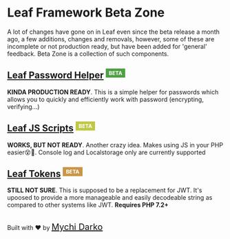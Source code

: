 # Leaf Framework Beta Zone

A lot of changes have gone on in Leaf even since the beta release a month ago, a few additions, changes and removals, however, some of these are incomplete or not production ready, but have been added for 'general' feedback. Beta Zone is a collection of such components.

## [Leaf Password Helper](leaf/v/2.4-beta/beta-zone/password) <sup><span style="background: rgb(80, 160, 70); color: white; padding: 3px 7px; font-size: 12px;">BETA</span></sup>

**KINDA PRODUCTION READY**. This is a simple helper for passwords which allows you to quickly and efficiently work with password (encrypting, verifying...)

## [Leaf JS Scripts](leaf/v/2.4-beta/beta-zone/scripts) <sup><span style="background: rgb(191, 200, 70); color: white; padding: 3px 7px; font-size: 12px;">BETA</span></sup>

**WORKS, BUT NOT READY**. Another crazy idea. Makes using JS in your PHP easier😵🤔. Console log and Localstorage only are currently supported

## [Leaf Tokens](leaf/v/2.4-beta/beta-zone/token) <sup><span style="background: rgb(201, 150, 70); color: white; padding: 3px 7px; font-size: 12px;">BETA</span></sup>

**STILL NOT SURE**. This is supposed to be a replacement for JWT. It's upoosed to provide a more manageable and easily decodeable string as compared to other systems like JWT.
**Requires PHP 7.2+**

<br>
Built with ❤ by <a href="https://mychi.netlify.com" style="font-size: 20px; color: #111;" target="_blank">Mychi Darko</a>
